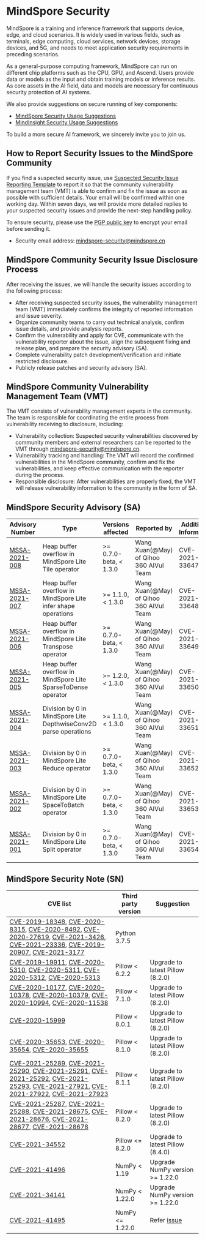 # MindSpore Security

MindSpore is a training and inference framework that supports device, edge, and cloud scenarios. It is widely used in various fields, such as terminals, edge computing, cloud services, network devices, storage devices, and 5G, and needs to meet application security requirements in preceding scenarios.

As a general-purpose computing framework, MindSpore can run on different chip platforms such as the CPU, GPU, and Ascend. Users provide data or models as the input and obtain training models or inference results. As core assets in the AI field, data and models are necessary for continuous security protection of AI systems.

We also provide suggestions on secure running of key components:

+ [MindSpore Security Usage Suggestions](https://gitee.com/mindspore/mindspore/blob/master/SECURITY.md)
+ [MindInsight Security Usage Suggestions](https://gitee.com/mindspore/mindinsight/blob/master/SECURITY.md)

To build a more secure AI framework, we sincerely invite you to join us.

## How to Report Security Issues to the MindSpore Community

If you find a suspected security issue, use [Suspected Security Issue Reporting Template](https://gitee.com/mindspore/community/blob/master/security/template/report-template_en.md) to report it so that the community vulnerability management team (VMT) is able to confirm and fix the issue as soon as possible with sufficient details. Your email will be confirmed within one working day. Within seven days, we will provide more detailed replies to your suspected security issues and provide the next-step handling policy.

To ensure security, please use the [PGP public key](https://gitee.com/mindspore/community/blob/master/security/public_key_securities.asc) to encrypt your email before sending it.

+ Security email address: <mindspore-security@mindspore.cn>

## MindSpore Community Security Issue Disclosure Process

After receiving the issues, we will handle the security issues according to the following process:

+ After receiving suspected security issues, the vulnerability management team (VMT) immediately confirms the integrity of reported information and issue severity.
+ Organize community teams to carry out technical analysis, confirm issue details, and provide analysis reports.
+ Confirm the vulnerability and apply for CVE, communicate with the vulnerability reporter about the issue, align the subsequent fixing and release plan, and prepare the security advisory (SA).
+ Complete vulnerability patch development/verification and initiate restricted disclosure.
+ Publicly release patches and security advisory (SA).

## MindSpore Community Vulnerability Management Team (VMT)

The VMT consists of vulnerability management experts in the community. The team is responsible for coordinating the entire process from vulnerability receiving to disclosure, including:

+ Vulnerability collection: Suspected security vulnerabilities discovered by community members and external researchers can be reported to the VMT through <mindspore-security@mindspore.cn>.
+ Vulnerability tracking and handling: The VMT will record the confirmed vulnerabilities in the MindSpore community, confirm and fix the vulnerabilities, and keep effective communication with the reporter during the process.
+ Responsible disclosure: After vulnerabilities are properly fixed, the VMT will release vulnerability information to the community in the form of SA.

## MindSpore Security Advisory (SA)

| Advisory Number | Type | Versions affected | Reported by | Additional Information |
|  ---   | ----        | ---  | ---    | ---     |
| [MSSA-2021-008](https://gitee.com/mindspore/community/blob/master/security/security_advisory_list/mssa-2021-008_en.md) | Heap buffer overflow in MindSpore Lite Tile operator | >= 0.7.0-beta, < 1.3.0 | Wang Xuan(@May) of Qihoo 360 AIVul Team | CVE-2021-33647 |  |
| [MSSA-2021-007](https://gitee.com/mindspore/community/blob/master/security/security_advisory_list/mssa-2021-007_en.md) | Heap buffer overflow in MindSpore Lite infer shape operations | >= 1.1.0, < 1.3.0 | Wang Xuan(@May) of Qihoo 360 AIVul Team | CVE-2021-33648 |  |
| [MSSA-2021-006](https://gitee.com/mindspore/community/blob/master/security/security_advisory_list/mssa-2021-006_en.md) | Heap buffer overflow in MindSpore Lite Transpose operator | >= 0.7.0-beta, < 1.3.0 | Wang Xuan(@May) of Qihoo 360 AIVul Team | CVE-2021-33649 |  |
| [MSSA-2021-005](https://gitee.com/mindspore/community/blob/master/security/security_advisory_list/mssa-2021-005_en.md) | Heap buffer overflow in MindSpore Lite SparseToDense operator | >= 1.2.0, < 1.3.0 | Wang Xuan(@May) of Qihoo 360 AIVul Team | CVE-2021-33650 |  |
| [MSSA-2021-004](https://gitee.com/mindspore/community/blob/master/security/security_advisory_list/mssa-2021-004_en.md) | Division by 0 in MindSpore Lite DepthwiseConv2D parse operations | >= 1.1.0, < 1.3.0 | Wang Xuan(@May) of Qihoo 360 AIVul Team | CVE-2021-33651 |  |
| [MSSA-2021-003](https://gitee.com/mindspore/community/blob/master/security/security_advisory_list/mssa-2021-003_en.md) | Division by 0 in MindSpore Lite Reduce operator | >= 0.7.0-beta, < 1.3.0 | Wang Xuan(@May) of Qihoo 360 AIVul Team | CVE-2021-33652 |  |
| [MSSA-2021-002](https://gitee.com/mindspore/community/blob/master/security/security_advisory_list/mssa-2021-002_en.md) | Division by 0 in MindSpore Lite SpaceToBatch operator | >= 0.7.0-beta, < 1.3.0 | Wang Xuan(@May) of Qihoo 360 AIVul Team | CVE-2021-33653 |  |
| [MSSA-2021-001](https://gitee.com/mindspore/community/blob/master/security/security_advisory_list/mssa-2021-001_en.md) | Division by 0 in MindSpore Lite Split operator | >= 0.7.0-beta, < 1.3.0 | Wang Xuan(@May) of Qihoo 360 AIVul Team | CVE-2021-33654 |  |

## MindSpore Security Note (SN)

| CVE list | Third party version | Suggestion |
|  ----    | ----      | ----               |
| [CVE-2019-18348](https://nvd.nist.gov/vuln/detail/CVE-2019-18348), [CVE-2020-8315](https://nvd.nist.gov/vuln/detail/CVE-2020-8315), [CVE-2020-8492](https://nvd.nist.gov/vuln/detail/CVE-2020-8492), [CVE-2020-27619](https://nvd.nist.gov/vuln/detail/CVE-2020-27619), [CVE-2021-3426](https://nvd.nist.gov/vuln/detail/CVE-2021-3426), [CVE-2021-23336](https://nvd.nist.gov/vuln/detail/CVE-2021-23336), [CVE-2019-20907](https://nvd.nist.gov/vuln/detail/CVE-2019-20907), [CVE-2021-3177](https://nvd.nist.gov/vuln/detail/CVE-2021-3177) | Python 3.7.5 |   |
| [CVE-2019-19911](https://nvd.nist.gov/vuln/detail/CVE-2019-19911), [CVE-2020-5310](https://nvd.nist.gov/vuln/detail/CVE-2020-5310), [CVE-2020-5311](https://nvd.nist.gov/vuln/detail/CVE-2020-5311), [CVE-2020-5312](https://nvd.nist.gov/vuln/detail/CVE-2020-5312), [CVE-2020-5313](https://nvd.nist.gov/vuln/detail/CVE-2020-5313) | Pillow < 6.2.2 | Upgrade to latest Pillow (8.2.0) |
| [CVE-2020-10177](https://nvd.nist.gov/vuln/detail/CVE-2020-10177), [CVE-2020-10378](https://nvd.nist.gov/vuln/detail/CVE-2020-10378), [CVE-2020-10379](https://nvd.nist.gov/vuln/detail/CVE-2020-10379), [CVE-2020-10994](https://nvd.nist.gov/vuln/detail/CVE-2020-10994), [CVE-2020-11538](https://nvd.nist.gov/vuln/detail/CVE-2020-11538) | Pillow < 7.1.0 | Upgrade to latest Pillow (8.2.0) |
| [CVE-2020-15999](https://nvd.nist.gov/vuln/detail/CVE-2020-15999) | Pillow < 8.0.1 | Upgrade to latest Pillow (8.2.0) |
| [CVE-2020-35653](https://nvd.nist.gov/vuln/detail/CVE-2020-35653), [CVE-2020-35654](https://nvd.nist.gov/vuln/detail/CVE-2020-35654), [CVE-2020-35655](https://nvd.nist.gov/vuln/detail/CVE-2020-35655)   | Pillow < 8.1.0 | Upgrade to latest Pillow (8.2.0) |
| [CVE-2021-25289](https://nvd.nist.gov/vuln/detail/CVE-2021-25289), [CVE-2021-25290](https://nvd.nist.gov/vuln/detail/CVE-2021-25290), [CVE-2021-25291](https://nvd.nist.gov/vuln/detail/CVE-2021-25291), [CVE-2021-25292](https://nvd.nist.gov/vuln/detail/CVE-2021-25292), [CVE-2021-25293](https://nvd.nist.gov/vuln/detail/CVE-2021-25293), [CVE-2021-27921](https://nvd.nist.gov/vuln/detail/CVE-2021-27921), [CVE-2021-27922](https://nvd.nist.gov/vuln/detail/CVE-2021-27922), [CVE-2021-27923](https://nvd.nist.gov/vuln/detail/CVE-2021-27923)  | Pillow < 8.1.1 | Upgrade to latest Pillow (8.2.0) |
| [CVE-2021-25287](https://nvd.nist.gov/vuln/detail/CVE-2021-25287), [CVE-2021-25288](https://nvd.nist.gov/vuln/detail/CVE-2021-25288), [CVE-2021-28675](https://nvd.nist.gov/vuln/detail/CVE-2021-28675), [CVE-2021-28676](https://nvd.nist.gov/vuln/detail/CVE-2021-28676), [CVE-2021-28677](https://nvd.nist.gov/vuln/detail/CVE-2021-28677), [CVE-2021-28678](https://nvd.nist.gov/vuln/detail/CVE-2021-28678) | Pillow < 8.2.0 | Upgrade to latest Pillow (8.2.0) |
| [CVE-2021-34552](https://nvd.nist.gov/vuln/detail/CVE-2021-34552) | Pillow <= 8.2.0 | Upgrade to latest Pillow (8.4.0) |
| [CVE-2021-41496](https://nvd.nist.gov/vuln/detail/CVE-2021-41496) | NumPy < 1.19 | Upgrade NumPy version >= 1.22.0 |
| [CVE-2021-34141](https://nvd.nist.gov/vuln/detail/CVE-2021-34141) | NumPy < 1.22.0 | Upgrade NumPy version >= 1.22.0 |
| [CVE-2021-41495](https://nvd.nist.gov/vuln/detail/CVE-2021-41495) | NumPy <= 1.22.0 | Refer [issue](https://gitee.com/mindspore/mindspore/issues/I4NRZ9?from=project-issue) |

